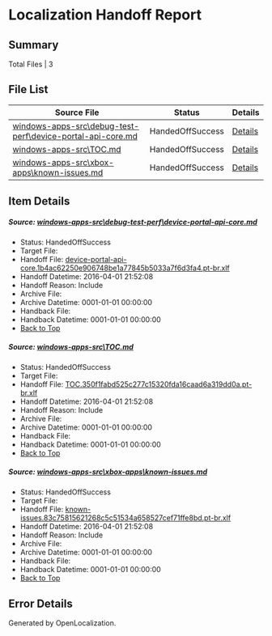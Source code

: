 # <a name='report-top'></a> Localization Handoff Report

## Summary
 Total Files | 3

## File List
 Source File | Status | Details 
 ----------- | ------ | ------- 
 [windows-apps-src\debug-test-perf\device-portal-api-core.md](https://github.com/Microsoft/windows-apps/blob/0189cf2891134aa2915f163bb8f769b845753c23/windows-apps-src/debug-test-perf/device-portal-api-core.md) | HandedOffSuccess | [Details](#f3dbd46f0c5ef656a76065845704d5c5e36971041858)
 [windows-apps-src\TOC.md](https://github.com/Microsoft/windows-apps/blob/0189cf2891134aa2915f163bb8f769b845753c23/windows-apps-src/TOC.md) | HandedOffSuccess | [Details](#45051cc1731c1b1b2a48be53f4df7c7a2b38772f3603)
 [windows-apps-src\xbox-apps\known-issues.md](https://github.com/Microsoft/windows-apps/blob/0189cf2891134aa2915f163bb8f769b845753c23/windows-apps-src/xbox-apps/known-issues.md) | HandedOffSuccess | [Details](#2dd21ced402c1e0c10425fc10d67a700b241376f3699)

## Item Details
##### <a name='f3dbd46f0c5ef656a76065845704d5c5e36971041858'></a> Source: [windows-apps-src\debug-test-perf\device-portal-api-core.md](https://github.com/Microsoft/windows-apps/blob/0189cf2891134aa2915f163bb8f769b845753c23/windows-apps-src/debug-test-perf/device-portal-api-core.md)
* Status: HandedOffSuccess
* Target File: 
* Handoff File: [device-portal-api-core.1b4ac62250e906748be1a77845b5033a7f6d3fa4.pt-br.xlf](https://github.com/Microsoft/WDG.handoff/blob/ef8b979881ca321d4b7b611385b03eeda5ad3c11/ol-handoff/Microsoft/windows-apps.pt-br/master/device-portal-api-core.1b4ac62250e906748be1a77845b5033a7f6d3fa4.pt-br.xlf)
* Handoff Datetime: 2016-04-01 21:52:08
* Handoff Reason: Include
* Archive File: 
* Archive Datetime: 0001-01-01 00:00:00
* Handback File: 
* Handback Datetime: 0001-01-01 00:00:00
* [Back to Top](#report-top)

##### <a name='45051cc1731c1b1b2a48be53f4df7c7a2b38772f3603'></a> Source: [windows-apps-src\TOC.md](https://github.com/Microsoft/windows-apps/blob/0189cf2891134aa2915f163bb8f769b845753c23/windows-apps-src/TOC.md)
* Status: HandedOffSuccess
* Target File: 
* Handoff File: [TOC.350f1fabd525c277c15320fda16caad6a319dd0a.pt-br.xlf](https://github.com/Microsoft/WDG.handoff/blob/ef8b979881ca321d4b7b611385b03eeda5ad3c11/ol-handoff/Microsoft/windows-apps.pt-br/master/TOC.350f1fabd525c277c15320fda16caad6a319dd0a.pt-br.xlf)
* Handoff Datetime: 2016-04-01 21:52:08
* Handoff Reason: Include
* Archive File: 
* Archive Datetime: 0001-01-01 00:00:00
* Handback File: 
* Handback Datetime: 0001-01-01 00:00:00
* [Back to Top](#report-top)

##### <a name='2dd21ced402c1e0c10425fc10d67a700b241376f3699'></a> Source: [windows-apps-src\xbox-apps\known-issues.md](https://github.com/Microsoft/windows-apps/blob/0189cf2891134aa2915f163bb8f769b845753c23/windows-apps-src/xbox-apps/known-issues.md)
* Status: HandedOffSuccess
* Target File: 
* Handoff File: [known-issues.83c75815621268c5c51534a658527cef71ffe8bd.pt-br.xlf](https://github.com/Microsoft/WDG.handoff/blob/ef8b979881ca321d4b7b611385b03eeda5ad3c11/ol-handoff/Microsoft/windows-apps.pt-br/master/known-issues.83c75815621268c5c51534a658527cef71ffe8bd.pt-br.xlf)
* Handoff Datetime: 2016-04-01 21:52:08
* Handoff Reason: Include
* Archive File: 
* Archive Datetime: 0001-01-01 00:00:00
* Handback File: 
* Handback Datetime: 0001-01-01 00:00:00
* [Back to Top](#report-top)


## Error Details

Generated by OpenLocalization.
